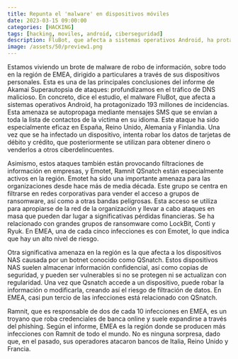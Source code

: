 ```yaml
---
title: Repunta el 'malware' en dispositivos móviles
date: 2023-03-15 09:00:00 
categories: [HACKING]
tags: [hacking, moviles, android, ciberseguridad]
description: FluBot, que afecta a sistemas operativos Android, ha protagonizado 193 millones de incidencias en EMEA, según un estudio de Akamai.
image: /assets/50/preview1.png
--- 
```


Estamos viviendo un brote de malware de robo de información, sobre todo en la región de EMEA, dirigido a particulares a través de sus dispositivos personales. Esta es una de las principales conclusiones del informe de Akamai Superautopsia de ataques: profundizamos en el tráfico de DNS malicioso. En concreto, dice el estudio, el malware FluBot, que afecta a sistemas operativos Android, ha protagonizado 193 millones de incidencias. Esta amenaza se autopropaga mediante mensajes SMS que se envían a toda la lista de contactos de la víctima en su idioma. Este ataque ha sido especialmente eficaz en España, Reino Unido, Alemania y Finlandia. Una vez que se ha infectado un dispositivo, intenta robar los datos de tarjetas de débito y crédito, que posteriormente se utilizan para obtener dinero o venderlos a otros ciberdelincuentes.

Asimismo, estos ataques también están provocando filtraciones de información en empresas, y Emotet, Ramnit QSnatch están especialmente activos en la región. Emotet ha sido una importante amenaza para las organizaciones desde hace más de media década. Este grupo se centra en filtrarse en redes corporativas para vender el acceso a grupos de ransomware, así como a otras bandas peligrosas. Esta acceso se utiliza para apropiarse de la red de la organización y llevar a cabo ataques en masa que pueden dar lugar a significativas pérdidas financieras. Se ha relacionado con grandes grupos de ransomware como LockBit, Conti y Ryuk. En EMEA, una de cada cinco infecciones es con Emotet, lo que indica que hay un alto nivel de riesgo.

Otra significativa amenaza en la región es la que afecta a los dispositivos NAS causada por un botnet conocido como QSnatch. Estos dispositivos NAS suelen almacenar información confidencial, así como copias de seguridad, y pueden ser vulnerables si no se protegen ni se actualizan con regularidad. Una vez que Qsnatch accede a un dispositivo, puede robar la información o modificarla, creando así el riesgo de filtración de datos. En EMEA, casi pun tercio de las infecciones está relacionado con QSnatch.

Ramnit, que es responsable de dos de cada 10 infecciones en EMEA, es un troyano que roba credenciales de banca online y suele expandirse a través del phishing. Según el informe, EMEA es la región donde se producen más infecciones con Ramnit de todo el mundo. No es ninguna sorpresa, dado que, en el pasado, sus operadores atacaron bancos de Italia, Reino Unido y Francia.
